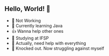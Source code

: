 ## Hello, World! 👋

- 💼 Not Working 
- 🌱 Currently learning Java
- 👍 Wanna help other ones
- 📖 Studying at IFSP
- 🤔 Actually, need help with everything
- 🎪 Knocked out. Now struggling against myself

